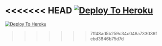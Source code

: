 <<<<<<< HEAD
[![Deploy To Heroku](https://www.herokucdn.com/deploy/button.svg)](https://heroku.com/deploy)
=======
[![Deploy To Heroku](https://www.herokucdn.com/deploy/button.svg)](https://heroku.com/deploy)
>>>>>>> 7ff48ad5b259c34c048a733039febd3846b75d7d
